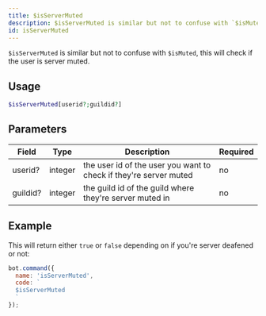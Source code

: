 ```yaml
---
title: $isServerMuted 
description: $isServerMuted is similar but not to confuse with `$isMuted`, this will check if the user is server muted.
id: isServerMuted
---
```


`$isServerMuted` is similar but not to confuse with `$isMuted`, this will check if the user is server muted.

## Usage

```php
$isServerMuted[userid?;guildid?]
```

## Parameters 


| Field     | Type    | Description                                        | Required |
|-----------|---------|----------------------------------------------------|----------|
| userid?      | integer  | the user id of the user you want to check if they're server muted                             | no      |
| guildid?     | integer  | the guild id of the guild where they're server muted in          | no       |


## Example

This will return either `true` or `false` depending on if you're server deafened or not:

```javascript
bot.command({
  name: 'isServerMuted',
  code: `
  $isServerMuted
  `
});
```
